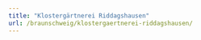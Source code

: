 ```yaml
---
title: "Klostergärtnerei Riddagshausen"
url: /braunschweig/klostergaertnerei-riddagshausen/
---
```

